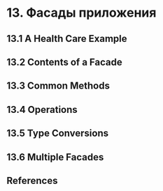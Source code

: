 # 13. Фасады приложения

## 13.1 A Health Care Example
## 13.2 Contents of a Facade
## 13.3 Common Methods
## 13.4 Operations
## 13.5 Type Conversions
## 13.6 Multiple Facades
## References
